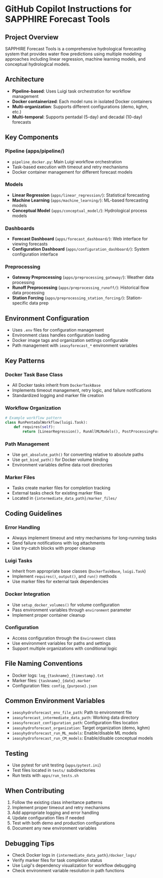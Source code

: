 # GitHub Copilot Instructions for SAPPHIRE Forecast Tools

## Project Overview
SAPPHIRE Forecast Tools is a comprehensive hydrological forecasting system that provides water flow predictions using multiple modeling approaches including linear regression, machine learning models, and conceptual hydrological models.

## Architecture
- **Pipeline-based**: Uses Luigi task orchestration for workflow management
- **Docker containerized**: Each model runs in isolated Docker containers
- **Multi-organization**: Supports different configurations (demo, kghm, etc.)
- **Multi-temporal**: Supports pentadal (5-day) and decadal (10-day) forecasts

## Key Components

### Pipeline (apps/pipeline/)
- `pipeline_docker.py`: Main Luigi workflow orchestration
- Task-based execution with timeout and retry mechanisms
- Docker container management for different forecast models

### Models
- **Linear Regression** (`apps/linear_regression/`): Statistical forecasting
- **Machine Learning** (`apps/machine_learning/`): ML-based forecasting models
- **Conceptual Model** (`apps/conceptual_model/`): Hydrological process models

### Dashboards
- **Forecast Dashboard** (`apps/forecast_dashboard/`): Web interface for viewing forecasts
- **Configuration Dashboard** (`apps/configuration_dashboard/`): System configuration interface

### Preprocessing
- **Gateway Preprocessing** (`apps/preprocessing_gateway/`): Weather data processing
- **Runoff Preprocessing** (`apps/preprocessing_runoff/`): Historical flow data processing
- **Station Forcing** (`apps/preprocessing_station_forcing/`): Station-specific data prep

## Environment Configuration
- Uses `.env` files for configuration management
- Environment class handles configuration loading
- Docker image tags and organization settings configurable
- Path management with `ieasyforecast_*` environment variables

## Key Patterns

### Docker Task Base Class
- All Docker tasks inherit from `DockerTaskBase`
- Implements timeout management, retry logic, and failure notifications
- Standardized logging and marker file creation

### Workflow Organization
```python
# Example workflow pattern
class RunPentadalWorkflow(luigi.Task):
    def requires(self):
        return [LinearRegression(), RunAllMLModels(), PostProcessingForecasts()]
```

### Path Management
- Use `get_absolute_path()` for converting relative to absolute paths
- Use `get_bind_path()` for Docker volume binding
- Environment variables define data root directories

### Marker Files
- Tasks create marker files for completion tracking
- External tasks check for existing marker files
- Located in `{intermediate_data_path}/marker_files/`

## Coding Guidelines

### Error Handling
- Always implement timeout and retry mechanisms for long-running tasks
- Send failure notifications with log attachments
- Use try-catch blocks with proper cleanup

### Luigi Tasks
- Inherit from appropriate base classes (`DockerTaskBase`, `luigi.Task`)
- Implement `requires()`, `output()`, and `run()` methods
- Use marker files for external task dependencies

### Docker Integration
- Use `setup_docker_volumes()` for volume configuration
- Pass environment variables through `environment` parameter
- Implement proper container cleanup

### Configuration
- Access configuration through the `Environment` class
- Use environment variables for paths and settings
- Support multiple organizations with conditional logic

## File Naming Conventions
- Docker logs: `log_{taskname}_{timestamp}.txt`
- Marker files: `{taskname}_{date}.marker`
- Configuration files: `config_{purpose}.json`

## Common Environment Variables
- `ieasyhydroforecast_env_file_path`: Path to environment file
- `ieasyforecast_intermediate_data_path`: Working data directory
- `ieasyforecast_configuration_path`: Configuration files location
- `ieasyhydroforecast_organization`: Target organization (demo, kghm)
- `ieasyhydroforecast_run_ML_models`: Enable/disable ML models
- `ieasyhydroforecast_run_CM_models`: Enable/disable conceptual models

## Testing
- Use pytest for unit testing (`apps/pytest.ini`)
- Test files located in `tests/` subdirectories
- Run tests with `apps/run_tests.sh`

## When Contributing
1. Follow the existing class inheritance patterns
2. Implement proper timeout and retry mechanisms
3. Add appropriate logging and error handling
4. Update configuration files if needed
5. Test with both demo and production configurations
6. Document any new environment variables

## Debugging Tips
- Check Docker logs in `{intermediate_data_path}/docker_logs/`
- Verify marker files for task completion status
- Use Luigi's dependency visualization for workflow debugging
- Check environment variable resolution in path functions

